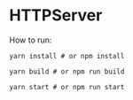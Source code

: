 # HTTPServer

How to run:

```shell
yarn install # or npm install

yarn build # or npm run build

yarn start # or npm run start
```
